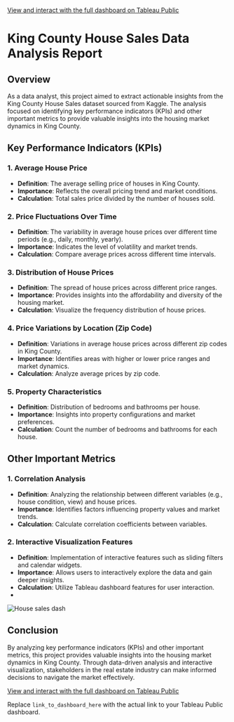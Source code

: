 
[View and interact with the full dashboard on Tableau Public](https://public.tableau.com/app/profile/shomita.singha/viz/HousingsalesDashboard/Housesalesdash)

# King County House Sales Data Analysis Report

## Overview

As a data analyst, this project aimed to extract actionable insights from the King County House Sales dataset sourced from Kaggle. The analysis focused on identifying key performance indicators (KPIs) and other important metrics to provide valuable insights into the housing market dynamics in King County.

## Key Performance Indicators (KPIs)

### 1. Average House Price
- **Definition**: The average selling price of houses in King County.
- **Importance**: Reflects the overall pricing trend and market conditions.
- **Calculation**: Total sales price divided by the number of houses sold.

### 2. Price Fluctuations Over Time
- **Definition**: The variability in average house prices over different time periods (e.g., daily, monthly, yearly).
- **Importance**: Indicates the level of volatility and market trends.
- **Calculation**: Compare average prices across different time intervals.

### 3. Distribution of House Prices
- **Definition**: The spread of house prices across different price ranges.
- **Importance**: Provides insights into the affordability and diversity of the housing market.
- **Calculation**: Visualize the frequency distribution of house prices.

### 4. Price Variations by Location (Zip Code)
- **Definition**: Variations in average house prices across different zip codes in King County.
- **Importance**: Identifies areas with higher or lower price ranges and market dynamics.
- **Calculation**: Analyze average prices by zip code.

### 5. Property Characteristics
- **Definition**: Distribution of bedrooms and bathrooms per house.
- **Importance**: Insights into property configurations and market preferences.
- **Calculation**: Count the number of bedrooms and bathrooms for each house.

## Other Important Metrics

### 1. Correlation Analysis
- **Definition**: Analyzing the relationship between different variables (e.g., house condition, view) and house prices.
- **Importance**: Identifies factors influencing property values and market trends.
- **Calculation**: Calculate correlation coefficients between variables.

### 2. Interactive Visualization Features
- **Definition**: Implementation of interactive features such as sliding filters and calendar widgets.
- **Importance**: Allows users to interactively explore the data and gain deeper insights.
- **Calculation**: Utilize Tableau dashboard features for user interaction.
- 
![House sales dash](https://github.com/ShomritaSingha/Data-Analyst-Portfolio-Projects/assets/139176490/29e40fb3-eec4-450a-8070-cd8732391c82)

## Conclusion

By analyzing key performance indicators (KPIs) and other important metrics, this project provides valuable insights into the housing market dynamics in King County. Through data-driven analysis and interactive visualization, stakeholders in the real estate industry can make informed decisions to navigate the market effectively.

[View and interact with the full dashboard on Tableau Public](https://public.tableau.com/app/profile/shomita.singha/viz/HousingsalesDashboard/Housesalesdash)

Replace `link_to_dashboard_here` with the actual link to your Tableau Public dashboard.

